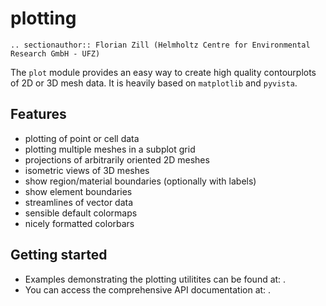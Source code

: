 # plotting

```{eval-rst}
.. sectionauthor:: Florian Zill (Helmholtz Centre for Environmental Research GmbH - UFZ)
```

The `plot` module provides an easy way to create high quality contourplots of 2D
or 3D mesh data. It is heavily based on `matplotlib` and `pyvista`.

## Features

- plotting of point or cell data
- plotting multiple meshes in a subplot grid
- projections of arbitrarily oriented 2D meshes
- isometric views of 3D meshes
- show region/material boundaries (optionally with labels)
- show element boundaries
- streamlines of vector data
- sensible default colormaps
- nicely formatted colorbars

## Getting started

- Examples demonstrating the plotting utilitites can be found at: [](../auto_examples/howto_plot/index).
- You can access the comprehensive API documentation at: [](../reference/ogstools.plot).
